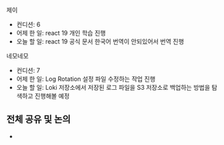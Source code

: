 
제이
- 컨디션: 6
- 어제 한 일: react 19 개인 학습 진행 
- 오늘 할 일: react 19 공식 문서 한국어 번역이 안되있어서 번역 진행

네모네모
 - 컨디션: 7
- 어제 한 일: Log Rotation 설정 파일 수정하는 작업 진행 
- 오늘 할 일: Loki 저장소에서 저장된 로그 파일을 S3 저장소로 백업하는 방법을 탐색하고 진행해볼 예정

## 전체 공유 및 논의
- 
